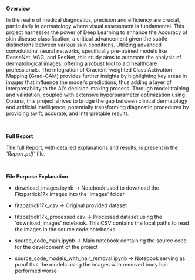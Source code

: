 **Overview**

In the realm of medical diagnostics, precision and efficiency are crucial, particularly in dermatology where visual assessment is fundamental. This project harnesses the power of Deep Learning to enhance the Accuracy of skin disease classification, a critical advancement given the subtle distinctions between various skin conditions. Utilizing advanced convolutional neural networks, specifically pre-trained models like DenseNet, VGG, and ResNet, this study aims to automate the analysis of dermatological images, offering a robust tool to aid healthcare professionals.
The integration of Gradient-weighted Class Activation Mapping (Grad-CAM) provides further insights by highlighting key areas in images that influence the model’s predictions, thus adding a layer of interpretability to the AI’s decision-making process. Through model training and validation, coupled with extensive hyperparameter optimization using Optuna, this project strives to bridge the gap between clinical dermatology and artificial intelligence, potentially transforming diagnostic procedures by providing swift, accurate, and interpretable results.

<br>

**Full Report**

The full Report, with detailed explanations and results, is present in the *'Report.pdf'* file.

<br>

**File Purpose Explanation**


* download_images.ipynb 			                -> Notebook used to download the Fitzpatrick17k images into the 'images' folder


* fitzpatrick17k_csv	 		                    -> Original provided dataset


* fitzpatrick17k_processed.csv 		            -> Processed dataset using the 'download_images' notebook. This CSV contains the local paths to read the images in the source code notebooks


* source_code_main.ipynb 			                -> Main notebook containing the source code for the development of the project


* source_code_models_with_hair_removal.ipynb 	-> Notebook serving as proof that the models using the images with removed body hair performed worse
